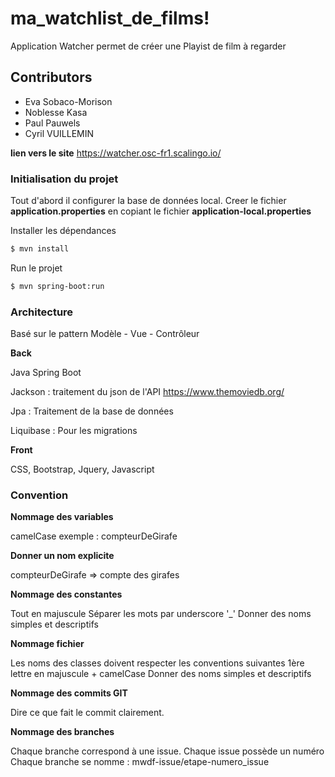 # ma_watchlist_de_films!


Application Watcher permet de créer une Playist de film à regarder

## Contributors

  - Eva Sobaco-Morison
  - Noblesse Kasa
  - Paul Pauwels
  - Cyril VUILLEMIN
  
**lien vers le site** 
https://watcher.osc-fr1.scalingo.io/  
  
### Initialisation du projet

Tout d'abord il configurer la base de données local.
Creer le fichier **application.properties** en copiant le fichier **application-local.properties**

Installer les dépendances
```sh
$ mvn install
```

Run le projet
```sh
$ mvn spring-boot:run
```

### Architecture
Basé sur le pattern Modèle - Vue - Contrôleur

**Back**

Java Spring Boot

Jackson : traitement du json de l'API https://www.themoviedb.org/

Jpa : Traitement de la base de données

Liquibase : Pour les migrations

**Front**

CSS, Bootstrap, Jquery, Javascript

### Convention
**Nommage des variables**

camelCase exemple : compteurDeGirafe

**Donner un nom explicite**

compteurDeGirafe => compte des girafes

**Nommage des constantes**

Tout en majuscule
Séparer les mots par underscore '_'
Donner des noms simples et descriptifs

**Nommage fichier**

Les noms des classes doivent respecter les conventions suivantes 
1ère lettre en majuscule + camelCase
Donner des noms simples et descriptifs

**Nommage des commits GIT**

Dire ce que fait le commit clairement.

**Nommage des branches**

Chaque branche correspond à une issue.
Chaque issue possède un numéro
Chaque branche se nomme : mwdf-issue/etape-numero_issue
